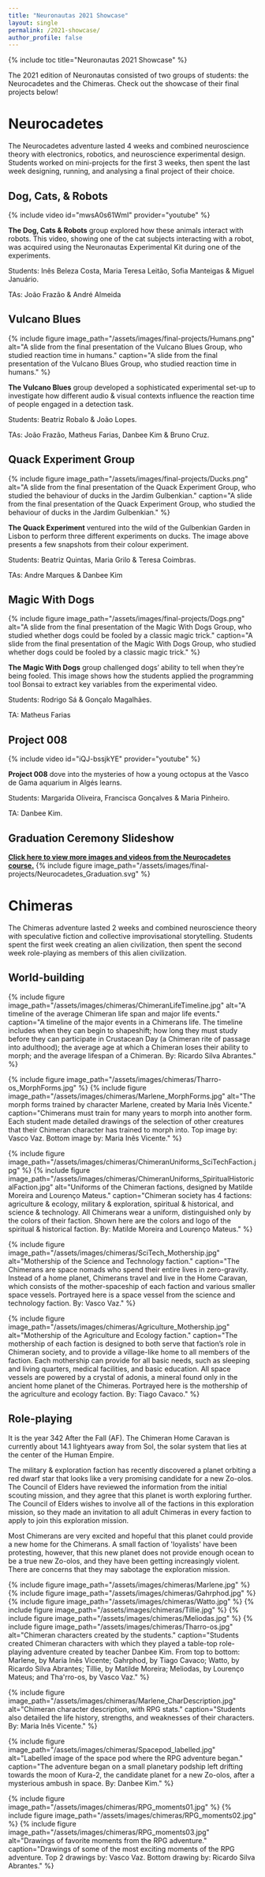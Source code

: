 ```yaml
---
title: "Neuronautas 2021 Showcase"
layout: single
permalink: /2021-showcase/
author_profile: false
---
```


{% include toc title="Neuronautas 2021 Showcase" %}

The 2021 edition of Neuronautas consisted of two groups of students: the Neurocadetes and the Chimeras. Check out the showcase of their final projects below!

# Neurocadetes

The Neurocadetes adventure lasted 4 weeks and combined neuroscience theory with electronics, robotics, and neuroscience experimental design. Students worked on mini-projects for the first 3 weeks, then spent the last week designing, running, and analysing a final project of their choice.

## Dog, Cats, & Robots

{% include video id="mwsA0s61WmI" provider="youtube" %}

**The Dog, Cats & Robots** group explored how these animals interact with robots. This video, showing one of the cat subjects interacting with a robot, was acquired using the Neuronautas Experimental Kit during one of the experiments.

Students: Inês Beleza Costa, Maria Teresa Leitão, Sofia Manteigas & Miguel Januário.

TAs: João Frazão & André Almeida

## Vulcano Blues

{% include figure image_path="/assets/images/final-projects/Humans.png" alt="A slide from the final presentation of the Vulcano Blues Group, who studied reaction time in humans." caption="A slide from the final presentation of the Vulcano Blues Group, who studied reaction time in humans." %}

**The Vulcano Blues** group developed a sophisticated experimental set-up to investigate how different audio & visual contexts influence the reaction time of people engaged in a detection task.

Students: Beatriz Robalo & João Lopes.

TAs: João Frazão, Matheus Farias, Danbee Kim & Bruno Cruz.

## Quack Experiment Group

{% include figure image_path="/assets/images/final-projects/Ducks.png" alt="A slide from the final presentation of the Quack Experiment Group, who studied the behaviour of ducks in the Jardim Gulbenkian." caption="A slide from the final presentation of the Quack Experiment Group, who studied the behaviour of ducks in the Jardim Gulbenkian." %}

**The Quack Experiment** ventured into the wild of the Gulbenkian Garden in Lisbon to perform three different experiments on ducks. The image above presents a few snapshots from their colour experiment.

Students: Beatriz Quintas, Maria Grilo & Teresa Coimbras.

TAs: Andre Marques & Danbee Kim

## Magic With Dogs

{% include figure image_path="/assets/images/final-projects/Dogs.png" alt="A slide from the final presentation of the Magic With Dogs Group, who studied whether dogs could be fooled by a classic magic trick." caption="A slide from the final presentation of the Magic With Dogs Group, who studied whether dogs could be fooled by a classic magic trick." %}

**The Magic With Dogs** group challenged dogs’ ability to tell when they’re being fooled. This image shows how the students applied the programming tool Bonsai to extract key variables from the experimental video.

Students: Rodrigo Sá & Gonçalo Magalhães.

TA: Matheus Farias

## Project 008

{% include video id="iQJ-bssjkYE" provider="youtube" %}

**Project 008** dove into the mysteries of how a young octopus at the Vasco de Gama aquarium in Algés learns.

Students: Margarida Oliveira, Francisca Gonçalves & Maria Pinheiro.

TA: Danbee Kim.

## Graduation Ceremony Slideshow

**[Click here to view more images and videos from the Neurocadetes course.](https://docs.google.com/presentation/d/1PcQd9FF-pjqHjShXrXK8LZjcDbJA7ZrHtZrObyOa9wc/edit?usp=sharing)**
{% include figure image_path="/assets/images/final-projects/Neurocadetes_Graduation.svg" %}

# Chimeras

The Chimeras adventure lasted 2 weeks and combined neuroscience theory with speculative fiction and collective improvisational storytelling. Students spent the first week creating an alien civilization, then spent the second week role-playing as members of this alien civilization.

## World-building

{% include figure image_path="/assets/images/chimeras/ChimeranLifeTimeline.jpg" alt="A timeline of the average Chimeran life span and major life events." caption="A timeline of the major events in a Chimerans life. The timeline includes when they can begin to shapeshift; how long they must study before they can participate in Crustacean Day (a Chimeran rite of passage into adulthood); the average age at which a Chimeran loses their ability to morph; and the average lifespan of a Chimeran. By: Ricardo Silva Abrantes." %}

{% include figure image_path="/assets/images/chimeras/Tharro-os_MorphForms.jpg" %}
{% include figure image_path="/assets/images/chimeras/Marlene_MorphForms.jpg" alt="The morph forms trained by character Marlene, created by Maria Inês Vicente." caption="Chimerans must train for many years to morph into another form. Each student made detailed drawings of the selection of other creatures that their Chimeran character has trained to morph into. Top image by: Vasco Vaz. Bottom image by: Maria Inês Vicente." %}

{% include figure image_path="/assets/images/chimeras/ChimeranUniforms_SciTechFaction.jpg" %}
{% include figure image_path="/assets/images/chimeras/ChimeranUniforms_SpiritualHistoricalFaction.jpg" alt="Uniforms of the Chimeran factions, designed by Matilde Moreira and Lourenço Mateus." caption="Chimeran society has 4 factions: agriculture & ecology, military & exploration, spiritual & historical, and science & technology. All Chimerans wear a uniform, distinguished only by the colors of their faction. Shown here are the colors and logo of the spiritual & historical faction. By: Matilde Moreira and Lourenço Mateus." %}

{% include figure image_path="/assets/images/chimeras/SciTech_Mothership.jpg" alt="Mothership of the Science and Technology faction." caption="The Chimerans are space nomads who spend their entire lives in zero-gravity. Instead of a home planet, Chimerans travel and live in the Home Caravan, which consists of the mother-spaceship of each faction and various smaller space vessels. Portrayed here is a space vessel from the science and technology faction. By: Vasco Vaz." %}

{% include figure image_path="/assets/images/chimeras/Agriculture_Mothership.jpg" alt="Mothership of the Agriculture and Ecology faction." caption="The mothership of each faction is designed to both serve that faction’s role in Chimeran society, and to provide a village-like home to all members of the faction. Each mothership can provide for all basic needs, such as sleeping and living quarters, medical facilities, and basic education. All space vessels are powered by a crystal of adonis, a mineral found only in the ancient home planet of the Chimeras. Portrayed here is the mothership of the agriculture and ecology faction. By: Tiago Cavaco." %}

## Role-playing

It is the year 342 After the Fall (AF). The Chimeran Home Caravan is currently about 14.1 lightyears away from Sol, the solar system that lies at the center of the Human Empire.

The military & exploration faction has recently discovered a planet orbiting a red dwarf star that looks like a very promising candidate for a new Zo-olos. The Council of Elders have reviewed the information from the initial scouting mission, and they agree that this planet is worth exploring further. The Council of Elders wishes to involve all of the factions in this exploration mission, so they made an invitation to all adult Chimeras in every faction to apply to join this exploration mission.

Most Chimerans are very excited and hopeful that this planet could provide a new home for the Chimerans. A small faction of 'loyalists' have been protesting, however, that this new planet does not provide enough ocean to be a true new Zo-olos, and they have been getting increasingly violent. There are concerns that they may sabotage the exploration mission.

{% include figure image_path="/assets/images/chimeras/Marlene.jpg" %}
{% include figure image_path="/assets/images/chimeras/Gahrphod.jpg" %}
{% include figure image_path="/assets/images/chimeras/Watto.jpg" %}
{% include figure image_path="/assets/images/chimeras/Tillie.jpg" %}
{% include figure image_path="/assets/images/chimeras/Meliodas.jpg" %}
{% include figure image_path="/assets/images/chimeras/Tharro-os.jpg" alt="Chimeran characters created by the students." caption="Students created Chimeran characters with which they played a table-top role-playing adventure created by teacher Danbee Kim. From top to bottom: Marlene, by Maria Inês Vicente; Gahrphod, by Tiago Cavaco; Watto, by Ricardo Silva Abrantes; Tillie, by Matilde Moreira; Meliodas, by Lourenço Mateus; and Tha'rro-os, by Vasco Vaz." %}

{% include figure image_path="/assets/images/chimeras/Marlene_CharDescription.jpg" alt="Chimeran character description, with RPG stats." caption="Students also detailed the life history, strengths, and weaknesses of their characters. By: Maria Inês Vicente." %}

{% include figure image_path="/assets/images/chimeras/Spacepod_labelled.jpg" alt="Labelled image of the space pod where the RPG adventure began." caption="The adventure began on a small planetary podship left drifting towards the moon of Kura-2, the candidate planet for a new Zo-olos, after a mysterious ambush in space. By: Danbee Kim." %}

{% include figure image_path="/assets/images/chimeras/RPG_moments01.jpg" %}
{% include figure image_path="/assets/images/chimeras/RPG_moments02.jpg" %}
{% include figure image_path="/assets/images/chimeras/RPG_moments03.jpg" alt="Drawings of favorite moments from the RPG adventure." caption="Drawings of some of the most exciting moments of the RPG adventure. Top 2 drawings by: Vasco Vaz. Bottom drawing by: Ricardo Silva Abrantes." %}
